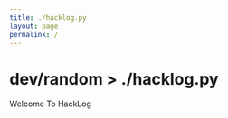 ```yaml
---
title: ./hacklog.py
layout: page
permalink: /
---
```

# dev/random > ./hacklog.py

Welcome To HackLog
